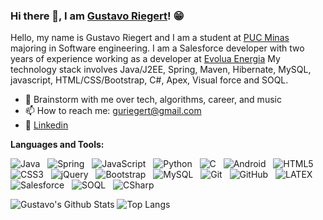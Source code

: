 ### Hi there 👋, I am [Gustavo Riegert]()! 😁

Hello, my name is Gustavo Riegert and I am a student at [PUC Minas]([https://eecs.oregonstate.edu/](https://www.pucminas.br/destaques/Paginas/default.aspx?utm_source=google&utm_medium=cpc&utm_campaign=institucional&utm_content=geral&gad_source=1&gclid=CjwKCAjwt-OwBhBnEiwAgwzrUo0lhD5GfgIUVPsiV8gyQkLt8_pp_DoQEfHLINGjppZk-Ag3sqfzoBoC5bYQAvD_BwE)) majoring in Software engineering. I am a Salesforce developer with two years of experience working as a developer at [Evolua Energia](https://evoluaenergia.com.br/) My technology stack involves Java/J2EE, Spring, Maven, Hibernate, MySQL, javascript, HTML/CSS/Bootstrap, C#, Apex, Visual force and SOQL.

- 💬 Brainstorm with me over tech, algorithms, career, and music 
- 📫 How to reach me: guriegert@gmail.com
- 📝 [Linkedin]([https://rusty-sj.github.io/media/Rashmi_Jadhav.pdf](https://www.linkedin.com/in/gustavo-riegert-5b960a222/?originalSubdomain=br))

**Languages and Tools:** 

![Java](https://img.shields.io/badge/-Java-black?logo=java&style=social)&nbsp;&nbsp;
![Spring](https://img.shields.io/badge/-Spring%20Framework-black?logo=spring&style=social)&nbsp;&nbsp;
![JavaScript](https://img.shields.io/badge/-JavaScript-black?logo=javascript&style=social)&nbsp;&nbsp;
![Python](https://img.shields.io/badge/-Python-black?logo=Python&style=social)&nbsp;&nbsp;
![C](https://img.shields.io/badge/-C-black?logo=c&style=social)&nbsp;&nbsp;
![Android](https://img.shields.io/badge/-Android-black?logo=android&style=social)&nbsp;&nbsp;
![HTML5](https://img.shields.io/badge/-HTML5-black?logo=html5&style=social)&nbsp;&nbsp;
![CSS3](https://img.shields.io/badge/-CSS3-black?logo=css3&style=social)&nbsp;&nbsp;
![jQuery](https://img.shields.io/badge/-jQuery-black?logo=jquery&style=social)&nbsp;&nbsp;
![Bootstrap](https://img.shields.io/badge/-Bootstrap-black?logo=bootstrap&style=social)&nbsp;&nbsp;
![MySQL](https://img.shields.io/badge/-MySQL-black?logo=mysql&style=social)&nbsp;&nbsp;
![Git](https://img.shields.io/badge/-Git-black?logo=git&style=social)&nbsp;&nbsp;
![GitHub](https://img.shields.io/badge/-GitHub-black?logo=github&style=social)&nbsp;&nbsp;
![LATEX](https://img.shields.io/badge/-LATEX-black?logo=latex&style=social)&nbsp;&nbsp;
![Salesforce](https://img.shields.io/badge/-LATEX-black?logo=salesforce&style=social)&nbsp;&nbsp;
![SOQL](https://img.shields.io/badge/-LATEX-black?logo=salesforce&style=social)&nbsp;&nbsp;
![CSharp](https://img.shields.io/badge/-LATEX-black?logo=csharp&style=social)&nbsp;&nbsp;

![Gustavo's Github Stats](https://github-readme-stats.vercel.app/api?username=GustavoRiegert&count_private=true&show_icons=true&include_all_commits=true)
![Top Langs](https://github-readme-stats.vercel.app/api/top-langs/?username=GustavoRiegert&hide=TeX&layout=compact)

